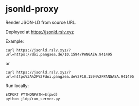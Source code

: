 # jsonld-proxy

Render JSON-LD from source URL.

Deployed at https://jsonld.rslv.xyz

Example:

```
curl https://jsonld.rslv.xyz/?url=https://doi.pangaea.de/10.1594/PANGAEA.941495
```

or 

```
curl https://jsonld.rslv.xyz/?url=https%3A%2F%2Fdoi.pangaea.de%2F10.1594%2FPANGAEA.941495
```

Run locally:

```
EXPORT PYTHONPATH=$(pwd)
python jldp/run_server.py
```
